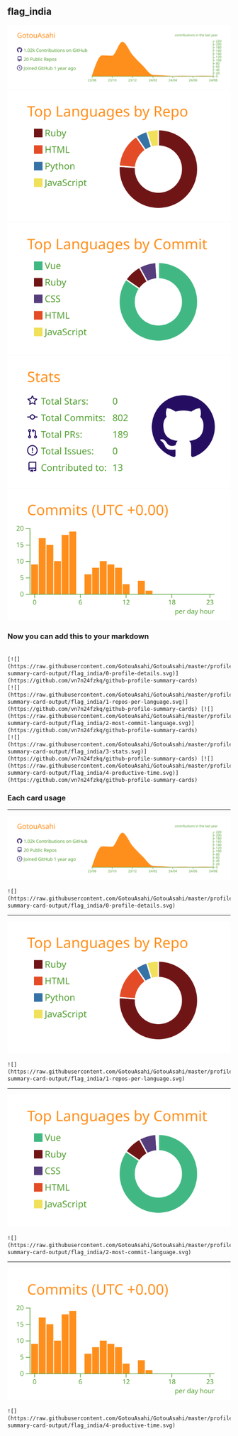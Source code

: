 ## flag_india

[![](./0-profile-details.svg)](https://github.com/vn7n24fzkq/github-profile-summary-cards)
[![](./1-repos-per-language.svg)](https://github.com/vn7n24fzkq/github-profile-summary-cards) [![](./2-most-commit-language.svg)](https://github.com/vn7n24fzkq/github-profile-summary-cards)
[![](./3-stats.svg)](https://github.com/vn7n24fzkq/github-profile-summary-cards) [![](./4-productive-time.svg)](https://github.com/vn7n24fzkq/github-profile-summary-cards)
### Now you can add this to your markdown
```

[![](https://raw.githubusercontent.com/GotouAsahi/GotouAsahi/master/profile-summary-card-output/flag_india/0-profile-details.svg)](https://github.com/vn7n24fzkq/github-profile-summary-cards)
[![](https://raw.githubusercontent.com/GotouAsahi/GotouAsahi/master/profile-summary-card-output/flag_india/1-repos-per-language.svg)](https://github.com/vn7n24fzkq/github-profile-summary-cards) [![](https://raw.githubusercontent.com/GotouAsahi/GotouAsahi/master/profile-summary-card-output/flag_india/2-most-commit-language.svg)](https://github.com/vn7n24fzkq/github-profile-summary-cards)
[![](https://raw.githubusercontent.com/GotouAsahi/GotouAsahi/master/profile-summary-card-output/flag_india/3-stats.svg)](https://github.com/vn7n24fzkq/github-profile-summary-cards) [![](https://raw.githubusercontent.com/GotouAsahi/GotouAsahi/master/profile-summary-card-output/flag_india/4-productive-time.svg)](https://github.com/vn7n24fzkq/github-profile-summary-cards)

```

### Each card usage
---

![](./0-profile-details.svg)

```
![](https://raw.githubusercontent.com/GotouAsahi/GotouAsahi/master/profile-summary-card-output/flag_india/0-profile-details.svg)
```

    

---

![](./1-repos-per-language.svg)

```
![](https://raw.githubusercontent.com/GotouAsahi/GotouAsahi/master/profile-summary-card-output/flag_india/1-repos-per-language.svg)
```

    

---

![](./2-most-commit-language.svg)

```
![](https://raw.githubusercontent.com/GotouAsahi/GotouAsahi/master/profile-summary-card-output/flag_india/2-most-commit-language.svg)
```

    

---

![](./4-productive-time.svg)

```
![](https://raw.githubusercontent.com/GotouAsahi/GotouAsahi/master/profile-summary-card-output/flag_india/4-productive-time.svg)
```

    
